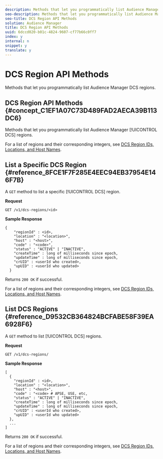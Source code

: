 ```yaml
---
description: Methods that let you programmatically list Audience Manager DCS regions.
seo-description: Methods that let you programmatically list Audience Manager DCS regions.
seo-title: DCS Region API Methods
solution: Audience Manager
title: DCS Region API Methods
uuid: 6dccd020-b01c-4824-9607-cf77b66c0ff7
index: y
internal: n
snippet: y
translate: y
---
```


# DCS Region API Methods

Methods that let you programmatically list Audience Manager DCS regions.

## <wintitle> DCS </wintitle> Region API Methods {#concept_C1EF1A07C73D489FAD2AECA39B113DC6}

Methods that let you programmatically list Audience Manager [!UICONTROL DCS] regions.

<!-- c_rest_api_regions.xml -->

For a list of regions and their corresponding integers, see [DCS Region IDs, Locations, and Host Names](../../c_api/dcs-intro/dcs-api-reference/dcs-regions.md#concept_01C1E017A6694D1EAF9BF65BFFA54091). 

## List a Specific <wintitle> DCS </wintitle> Region {#reference_8FCE1F7F285E4EEC94EB37954E146F7B}

A `GET` method to list a specific [!UICONTROL DCS] region.

<!-- r_rest_api_regions_list_specific.xml -->

**Request**

`GET /v1/dcs-regions/<id>`

**Sample Response**

```
{ 
    "regionId" : <id>, 
    "location" : "<location>",
    "host" : "<host>",
    "code" : "<code>",
    "status" : "ACTIVE" | "INACTIVE",
    "createTime" : long of milliseconds since epoch,
    "updateTime" : long of milliseconds since epoch,
    "crUID" : <userId who created>,
    "upUID" : <userId who updated>
  }
```

Returns `200 OK` if successful.

For a list of regions and their corresponding integers, see [DCS Region IDs, Locations, and Host Names](../../c_api/dcs-intro/dcs-api-reference/dcs-regions.md#concept_01C1E017A6694D1EAF9BF65BFFA54091). 

## List <wintitle> DCS </wintitle> Regions {#reference_D9532CB364824BCFABE58F39EA6928F6}

A `GET` method to list [!UICONTROL DCS] regions.

<!-- r_rest_api_regions_list.xml -->

**Request**

`GET /v1/dcs-regions/`

**Sample Response**

```
[
  { 
    "regionId" : <id>, 
    "location" : "<location>",
    "host" : "<host>",
    "code" : "<code> # APSE, USE, etc,
    "status" : "ACTIVE" | "INACTIVE",
    "createTime" : long of milliseconds since epoch,
    "updateTime" : long of milliseconds since epoch,
    "crUID" : <userId who created>,
    "upUID" : <userId who updated>
  },
  ...
]
```

Returns `200 OK` if successful.

For a list of regions and their corresponding integers, see [DCS Region IDs, Locations, and Host Names](../../c_api/dcs-intro/dcs-api-reference/dcs-regions.md#concept_01C1E017A6694D1EAF9BF65BFFA54091). 
